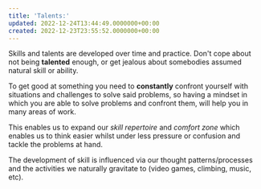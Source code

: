 ```yaml
---
title: 'Talents:'
updated: 2022-12-24T13:44:49.0000000+00:00
created: 2022-12-23T23:55:52.0000000+00:00
---
```


Skills and talents are developed over time and practice. Don't cope about not being **talented** enough, or get jealous about somebodies assumed natural skill or ability.

To get good at something you need to **constantly** confront yourself with situations and challenges to solve said problems, so having a mindset in which you are able to solve problems and confront them, will help you in many areas of work.

This enables us to expand our *skill repertoire* and *comfort zone* which enables us to think easier whilst under less pressure or confusion and tackle the problems at hand.

The development of skill is influenced via our thought patterns/processes and the activities we naturally gravitate to (video games, climbing, music, etc).

